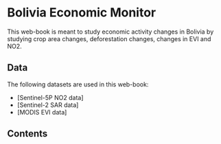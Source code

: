 # Bolivia Economic Monitor

This web-book is meant to study economic activity changes in Bolivia by studying crop area changes, deforestation changes, changes in EVI and NO2.

## Data

The following datasets are used in this web-book:

* [Sentinel-5P NO2 data]
* [Sentinel-2 SAR data]
* [MODIS EVI data]

## Contents

```{tableofcontents}
```


